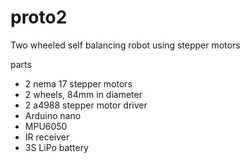 # proto2

Two wheeled self balancing robot using stepper motors

parts
* 2 nema 17 stepper motors
* 2 wheels, 84mm in diameter
* 2 a4988 stepper motor driver
* Arduino nano
* MPU6050
* IR receiver
* 3S LiPo battery

